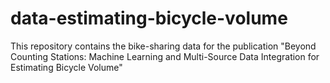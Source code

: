 # data-estimating-bicycle-volume
This repository contains the bike-sharing data for the publication "Beyond Counting Stations: Machine Learning and Multi-Source Data Integration for Estimating Bicycle Volume"

